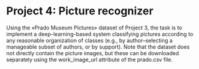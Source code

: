 # Project 4: Picture recognizer
Using the «Prado Museum Pictures» dataset of Project 3, the task is to implement a deep-learning-based system classifying pictures according to any reasonable organization of classes (e.g., by author–selecting a manageable subset of authors, or by support). Note that the dataset does not directly contain the picture images, but these can be downloaded separately using the work_image_url attribute of the  prado.csv file.
